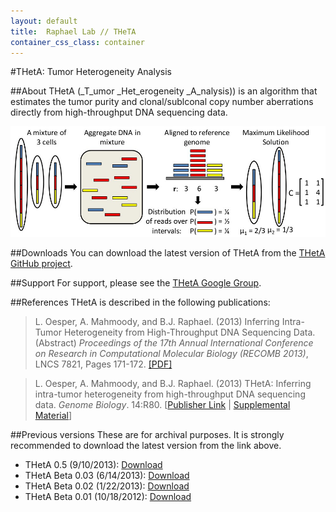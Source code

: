 ```yaml
---
layout: default
title:  Raphael Lab // THeTA
container_css_class: container
---
```


#THetA: Tumor Heterogeneity Analysis

##About
THetA (_T_umor _Het_erogeneity _A_nalysis)) is an algorithm that estimates the tumor purity and clonal/sublconal copy number aberrations directly from high-throughput DNA sequencing data.

[<img src="theta.jpg" style="width: 600px"/>](theta.jpg)

<a name="download"></a>
##Downloads 
You can download the latest version of THetA from the [THetA GitHub project](https://github.com/raphael-group/THetA).

##Support
For support, please see the [THetA Google Group](https://groups.google.com/forum/#!forum/theta-users).

<a name="reference"></a>
##References
THetA is described in the following publications:

>L. Oesper, A. Mahmoody, and B.J. Raphael. (2013)
>Inferring Intra-Tumor Heterogeneity from High-Throughput DNA Sequencing Data. (Abstract)
>*Proceedings of the 17th Annual International Conference on Research in Computational Molecular Biology (RECOMB 2013)*, LNCS 7821, Pages 171-172.
>[[PDF]](http://link.springer.com/content/pdf/10.1007%2F978-3-642-37195-0_14.pdf)

>L. Oesper, A. Mahmoody, and B.J. Raphael. (2013)
>THetA: Inferring intra-tumor heterogeneity from high-throughput DNA sequencing data.
>*Genome Biology*. 14:R80. [[Publisher Link](http://genomebiology.com/2013/14/7/R80/abstract) | [Supplemental Material](http://compbio-research.cs.brown.edu/projects/theta/docs/THetA_GB_Final_Supplemental.pdf)]

##Previous versions
These are for archival purposes. It is strongly recommended to download the latest version from the link above.

* THetA 0.5 (9/10/2013): [Download](http://compbio-research.cs.brown.edu/software/THetA/THetA_0.5.tar.gz)
* THetA Beta 0.03 (6/14/2013): [Download](http://compbio-research.cs.brown.edu/software/THetA/THetA_Beta_0.03.tar.gz)
* THetA Beta 0.02 (1/22/2013): [Download](http://compbio-research.cs.brown.edu/software/THetA/THetA_Beta_0.02.tar.gz)
* THetA Beta 0.01 (10/18/2012): [Download](http://compbio-research.cs.brown.edu/software/THetA/Heterogeneity_Beta_0.01.tar.gz)
